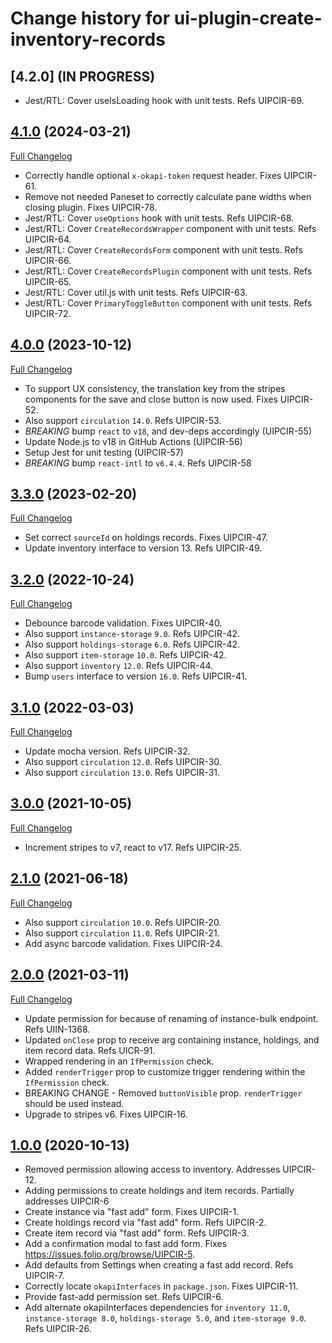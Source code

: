 # Change history for ui-plugin-create-inventory-records

## [4.2.0] (IN PROGRESS)

* Jest/RTL: Cover useIsLoading hook with unit tests. Refs UIPCIR-69.

## [4.1.0](https://github.com/folio-org/ui-plugin-create-inventory-records/tree/v4.1.0) (2024-03-21)
[Full Changelog](https://github.com/folio-org/ui-plugin-create-inventory-records/compare/v4.0.0...v4.1.0)

* Correctly handle optional `x-okapi-token` request header. Fixes UIPCIR-61.
* Remove not needed Paneset to correctly calculate pane widths when closing plugin. Fixes UIPCIR-78.
* Jest/RTL: Cover `useOptions` hook with unit tests. Refs UIPCIR-68.
* Jest/RTL: Cover `CreateRecordsWrapper` component with unit tests. Refs UIPCIR-64.
* Jest/RTL: Cover `CreateRecordsForm` component with unit tests. Refs UIPCIR-66.
* Jest/RTL: Cover `CreateRecordsPlugin` component with unit tests. Refs UIPCIR-65.
* Jest/RTL: Cover util.js with unit tests. Refs UIPCIR-63.
* Jest/RTL: Cover `PrimaryToggleButton` component with unit tests. Refs UIPCIR-72.

## [4.0.0](https://github.com/folio-org/ui-plugin-create-inventory-records/tree/v4.0.0) (2023-10-12)
[Full Changelog](https://github.com/folio-org/ui-plugin-create-inventory-records/compare/v3.3.0...v4.0.0)

* To support UX consistency, the translation key from the stripes components for the save and close button is now used. Fixes UIPCIR-52.
* Also support `circulation` `14.0`. Refs UIPCIR-53.
* *BREAKING* bump `react` to `v18`, and dev-deps accordingly (UIPCIR-55)
* Update Node.js to v18 in GitHub Actions (UIPCIR-56)
* Setup Jest for unit testing (UIPCIR-57)
* *BREAKING* bump `react-intl` to `v6.4.4`. Refs UIPCIR-58

## [3.3.0](https://github.com/folio-org/ui-plugin-create-inventory-records/tree/v3.3.0) (2023-02-20)
[Full Changelog](https://github.com/folio-org/ui-plugin-create-inventory-records/compare/v3.2.0...v3.3.0)

* Set correct `sourceId` on holdings records. Fixes UIPCIR-47.
* Update inventory interface to version 13. Refs UIPCIR-49.

## [3.2.0](https://github.com/folio-org/ui-plugin-create-inventory-records/tree/v3.2.0) (2022-10-24)
[Full Changelog](https://github.com/folio-org/ui-plugin-create-inventory-records/compare/v3.1.0...v3.2.0)

* Debounce barcode validation. Fixes UIPCIR-40.
* Also support `instance-storage` `9.0`. Refs UIPCIR-42.
* Also support `holdings-storage` `6.0`. Refs UIPCIR-42.
* Also support `item-storage` `10.0`. Refs UIPCIR-42.
* Also support `inventory` `12.0`. Refs UIPCIR-44.
* Bump `users` interface to version `16.0`. Refs UIPCIR-41.

## [3.1.0](https://github.com/folio-org/ui-plugin-create-inventory-records/tree/v3.1.0) (2022-03-03)
[Full Changelog](https://github.com/folio-org/ui-plugin-create-inventory-records/compare/v3.0.0...v3.1.0)

* Update mocha version. Refs UIPCIR-32.
* Also support `circulation` `12.0`. Refs UIPCIR-30.
* Also support `circulation` `13.0`. Refs UIPCIR-31.

## [3.0.0](https://github.com/folio-org/ui-plugin-create-inventory-records/tree/v3.0.0) (2021-10-05)
[Full Changelog](https://github.com/folio-org/ui-plugin-create-inventory-records/compare/v2.1.0...v3.0.0)

* Increment stripes to v7, react to v17. Refs UIPCIR-25.

## [2.1.0](https://github.com/folio-org/ui-plugin-create-inventory-records/tree/v2.1.0) (2021-06-18)
[Full Changelog](https://github.com/folio-org/ui-plugin-create-inventory-records/compare/v2.0.0...v2.1.0)

* Also support `circulation` `10.0`. Refs UIPCIR-20.
* Also support `circulation` `11.0`. Refs UIPCIR-21.
* Add async barcode validation. Fixes UIPCIR-24.

## [2.0.0](https://github.com/folio-org/ui-plugin-create-inventory-records/tree/v2.0.0) (2021-03-11)
[Full Changelog](https://github.com/folio-org/ui-plugin-create-inventory-records/compare/v1.0.0...v2.0.0)

* Update permission for because of renaming of instance-bulk endpoint. Refs UIIN-1368.
* Updated `onClose` prop to receive arg containing instance, holdings, and item record data. Refs UICR-91.
* Wrapped rendering in an `IfPermission` check.
* Added `renderTrigger` prop to customize trigger rendering within the `IfPermission` check.
* BREAKING CHANGE - Removed `buttonVisible` prop. `renderTrigger` should be used instead.
* Upgrade to stripes v6. Fixes UIPCIR-16.

## [1.0.0](https://github.com/folio-org/ui-plugin-create-inventory-records/tree/v1.0.0) (2020-10-13)

* Removed permission allowing access to inventory.  Addresses UIPCIR-12.
* Adding permissions to create holdings and item records.  Partially addresses UIPCIR-6
* Create instance via "fast add" form. Fixes UIPCIR-1.
* Create holdings record via "fast add" form. Refs UIPCIR-2.
* Create item record via "fast add" form. Refs UIPCIR-3.
* Add a confirmation modal to fast add form. Fixes https://issues.folio.org/browse/UIPCIR-5.
* Add defaults from Settings when creating a fast add record. Refs UIPCIR-7.
* Correctly locate `okapiInterfaces` in `package.json`. Fixes UIPCIR-11.
* Provide fast-add permission set. Refs UIPCIR-6.
* Add alternate okapiInterfaces dependencies for `inventory 11.0`, `instance-storage 8.0`, `holdings-storage 5.0`, and `item-storage 9.0`. Refs UIPCIR-26.
